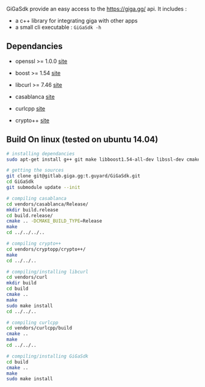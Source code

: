 GiGaSdk provide an easy access to the https://giga.gg/ api.
It includes :

- a c++ library for integrating giga with other apps
- a small cli executable : ``` GiGaSdk -h ``` 


Dependancies
------------

- openssl >= 1.0.0 [site](https://www.openssl.org/)
- boost >= 1.54    [site](http://www.boost.org/)

- libcurl >= 7.46  [site](https://github.com/curl/curl)
- casablanca       [site](https://github.com/Microsoft/cpprestsdk)
- curlcpp          [site](https://github.com/Giga-gg/curlcpp)
- crypto++         [site](http://cryptopp.com/)


Build On linux (tested on ubuntu 14.04)
---------------------------------------

``` sh
# installing dependancies
sudo apt-get install g++ git make libboost1.54-all-dev libssl-dev cmake

# getting the sources
git clone git@gitlab.giga.gg:t.guyard/GiGaSdk.git
cd GiGaSdk
git submodule update --init

# compiling casablanca
cd vendors/casablanca/Release/
mkdir build.release
cd build.release/
cmake .. -DCMAKE_BUILD_TYPE=Release
make
cd ../../../..

# compiling crypto++
cd vendors/cryptopp/crypto++/
make
cd ../../..

# compiling/installing libcurl
cd vendors/curl
mkdir build
cd build
cmake ..
make
sudo make install
cd ../../..

# compiling curlcpp
cd vendors/curlcpp/build
cmake ..
make
cd ../../..

# compiling/installing GiGaSdk
cd build
cmake ..
make
sudo make install
```

